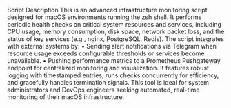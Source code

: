 Script Description
This is an advanced infrastructure monitoring script designed for macOS environments running the zsh shell. It performs periodic health checks on critical system resources and services, including CPU usage, memory consumption, disk space, network packet loss, and the status of key services (e.g., nginx, PostgreSQL, Redis).
The script integrates with external systems by:
	•	Sending alert notifications via Telegram when resource usage exceeds configurable thresholds or services become unavailable.
	•	Pushing performance metrics to a Prometheus Pushgateway endpoint for centralized monitoring and visualization.
It features robust logging with timestamped entries, runs checks concurrently for efficiency, and gracefully handles termination signals. This tool is ideal for system administrators and DevOps engineers seeking automated, real-time monitoring of their macOS infrastructure.
